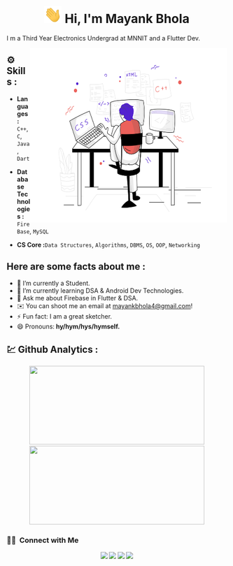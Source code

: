 <h1 align="center"><img src="https://raw.githubusercontent.com/ABSphreak/ABSphreak/master/gifs/Hi.gif" width="40px" /> Hi, I'm Mayank Bhola</h1>

I m a Third Year Electronics Undergrad at MNNIT and a Flutter Dev.

<img align="right" src="image.png" width="450" height="400" />

## ⚙️ Skills :
- <b>Languages :</b>  <code>C++</code>, <code>C</code>, <code>Java</code>, `Dart`

- <b>Database Technologies :</b> <code>FireBase</code>, <code>MySQL</code>

- <b>CS Core :</b><code>Data Structures</code>, <code>Algorithms</code>, <code>DBMS</code>, <code>OS</code>, <code>OOP</code>, <code>Networking</code>

## Here are some facts about me :

- 🔭 I’m currently a Student.
- 🌱 I’m currently learning DSA & Android Dev Technologies.
- 💬 Ask me about Firebase in Flutter & DSA.
- ✉️ You can shoot me an email at mayankbhola4@gmail.com!
- ⚡ Fun fact: I am a great sketcher.
- 😄 Pronouns:<strong> hy/hym/hys/hymself.
  
## 💹 Github Analytics :
<p align="center">
<a href="https://github.com/dopexhit">
  <img height="180em" width="400cm" src="https://github-readme-stats-eight-theta.vercel.app/api?username=dopexhit&show_icons=true&theme=algolia&include_all_commits=true&count_private=true"/>
  <img height="180em" width="400cm" src="https://github-readme-stats-eight-theta.vercel.app/api/top-langs/?username=dopexhit&layout=compact&langs_count=8&theme=algolia"/>
</a>
</p>

### 🤝🏻 &nbsp;Connect with Me

<p align="center">
<a href="https://www.linkedin.com/in/mayank-bhola/"><img src="https://img.shields.io/badge/-Mayank%20Bhola%20-0077B5?style=flat&logo=Linkedin&logoColor=white"/></a>
<a href="mailto:mayankbhola4@gmail.com"><img src="https://img.shields.io/badge/-mayankbhola4@gmail.com-D14836?style=flat&logo=Gmail&logoColor=white"/></a>
<a href="https://www.instagram.com/dopexhit/"><img src="https://img.shields.io/badge/-@dopexhit-E4405F?style=flat&logo=Instagram&logoColor=white"/></a>
<a href="https://www.facebook.com/mayank.bhola.is.1/"><img src="https://img.shields.io/badge/-Mayank Bhola-1877F2?style=flat&logo=Facebook&logoColor=white"/></a>
</p>
